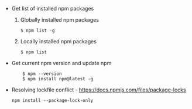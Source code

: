 * Get list of installed npm packages 

    1. Globally installed npm packages
       
        `$ npm list -g`
    
    2. Locally installed npm packages

        `$ npm list`

* Get current npm version and update npm

    ```
        $ npm --version
        $ npm install npm@latest -g
    ```

* Resolving lockfile conflict - https://docs.npmjs.com/files/package-locks
   
    `npm install --package-lock-only`